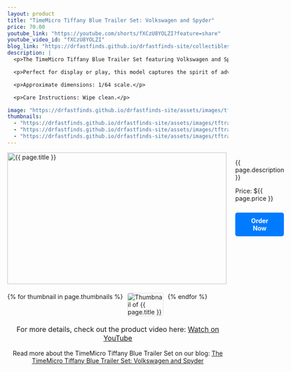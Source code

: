 ```yaml
---
layout: product
title: "TimeMicro Tiffany Blue Trailer Set: Volkswagen and Spyder"
price: 70.00
youtube_link: "https://youtube.com/shorts/fXCzU8YOLZI?feature=share"
youtube_video_id: "fXCzU8YOLZI"
blog_link: "https://drfastfinds.github.io/drfastfinds-site/collectibles/diecast/tiffany%20blue/timemicro/2024/09/25/time-micro-tiffany-blue-trailer-set-volkswagen-spyder.html"
description: |
  <p>The TimeMicro Tiffany Blue Trailer Set featuring Volkswagen and Spyder is a stunning addition for collectors and enthusiasts alike. This set combines vibrant aesthetics with exquisite detailing, showcasing the iconic Volkswagen alongside the stylish Spyder.</p>

  <p>Perfect for display or play, this model captures the spirit of adventure and the joy of classic automotive design. Whether you're a fan of diecast models or simply appreciate fine craftsmanship, this trailer set is a must-have for any collection.</p>

  <p>Approximate dimensions: 1/64 scale.</p>

  <p>Care Instructions: Wipe clean.</p>

image: "https://drfastfinds.github.io/drfastfinds-site/assets/images/tftra.jpg"
thumbnails:
  - "https://drfastfinds.github.io/drfastfinds-site/assets/images/tftra-1.jpg"
  - "https://drfastfinds.github.io/drfastfinds-site/assets/images/tftra-2.jpg"
  - "https://drfastfinds.github.io/drfastfinds-site/assets/images/tftra-3.jpg"
---
```

<div class="product-detail">
    <div class="product-image-box">
        <img class="main-image" src="{{ page.image }}" alt="{{ page.title }}">
    </div>
    <div class="product-text">
        <p>{{ page.description }}</p>
        <p>Price: ${{ page.price }}</p>
        <a href="{{ site.baseurl }}/order" class="buy-now">Order Now</a>
    </div>
</div>

<div class="thumbnail-carousel">
    {% for thumbnail in page.thumbnails %}
    <img class="thumbnail" src="{{ thumbnail }}" alt="Thumbnail of {{ page.title }}">
    {% endfor %}
</div>

<div style="text-align: center;">
    <p class="youtube-link">For more details, check out the product video here: 
        <a href="{{ page.youtube_link }}" target="_blank">Watch on YouTube</a>
    </p>
    <p>Read more about the TimeMicro Tiffany Blue Trailer Set on our blog: 
        <a href="https://drfastfinds.github.io/drfastfinds-site/collectibles/diecast/tiffany%20blue/timemicro/2024/09/25/time-micro-tiffany-blue-trailer-set-volkswagen-spyder.htmlr">The TimeMicro Tiffany Blue Trailer Set: Volkswagen and Spyder</a>
    </p>
</div>

<style>
.product-detail {
    display: flex;
    align-items: flex-start;
    gap: 20px;
    margin-bottom: 20px;
}

.product-image-box {
    flex-shrink: 0;
    width: 500px; 
    height: 300px; 
    overflow: hidden; 
}

.main-image {
    width: 100%; 
    height: 100%; 
    object-fit: contain; 
    display: block;
}

.product-text {
    max-width: 400px;
    flex-grow: 1;
}

.thumbnail-carousel {
    margin-top: 20px;
    display: flex;
    flex-wrap: wrap; 
    gap: 10px;
    justify-content: flex-start;
}

.thumbnail {
    max-width: 80px;
    cursor: pointer;
    border: 1px solid #ddd;
    border-radius: 4px;
}

.youtube-link {
    text-align: center;
    margin-top: 20px;
    font-size: 16px;
}

.buy-now {
    display: inline-block;
    padding: 10px 20px;
    margin-top: 10px;
    background-color: #007bff;
    color: #fff;
    text-decoration: none;
    border-radius: 5px;
    font-weight: bold;
    text-align: center;
}

.buy-now:hover {
    background-color: #0056b3;
}
</style>

<script>
document.addEventListener('DOMContentLoaded', function() {
    const mainImage = document.querySelector('.main-image');
    const thumbnails = document.querySelectorAll('.thumbnail');

    thumbnails.forEach(thumbnail => {
        thumbnail.addEventListener('click', function() {
            mainImage.src = this.src;
        });
    });
});
</script>
